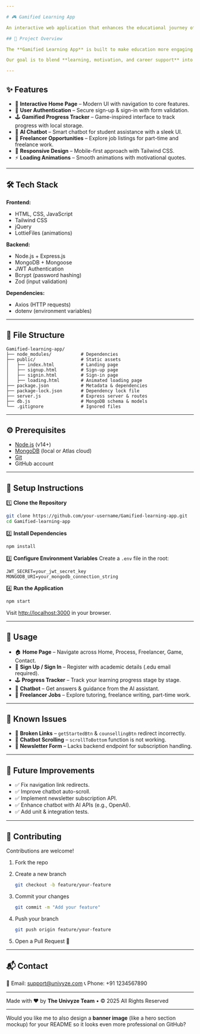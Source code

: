 ```yaml
---

# 🎮 Gamified Learning App  

An interactive web application that enhances the educational journey of students through gamified learning, university admission support, expert counseling, and financial opportunities.  

## 🚀 Project Overview

The **Gamified Learning App** is built to make education more engaging and rewarding. Students can track their academic journey through a **game-like progress tracker**, get **personalized counseling**, explore **freelancer job opportunities**, and use an **AI-powered chatbot** for guidance.

Our goal is to blend **learning, motivation, and career support** into one seamless experience.

---
```


## ✨ Features

* 🎨 **Interactive Home Page** – Modern UI with navigation to core features.
* 🔐 **User Authentication** – Secure sign-up & sign-in with form validation.
* 🕹️ **Gamified Progress Tracker** – Game-inspired interface to track progress with local storage.
* 🤖 **AI Chatbot** – Smart chatbot for student assistance with a sleek UI.
* 💼 **Freelancer Opportunities** – Explore job listings for part-time and freelance work.
* 📱 **Responsive Design** – Mobile-first approach with Tailwind CSS.
* ⚡ **Loading Animations** – Smooth animations with motivational quotes.

---

## 🛠️ Tech Stack

**Frontend:**

* HTML, CSS, JavaScript
* Tailwind CSS
* jQuery
* LottieFiles (animations)

**Backend:**

* Node.js + Express.js
* MongoDB + Mongoose
* JWT Authentication
* Bcrypt (password hashing)
* Zod (input validation)

**Dependencies:**

* Axios (HTTP requests)
* dotenv (environment variables)

---

## 📂 File Structure

```
Gamified-learning-app/
├── node_modules/           # Dependencies
├── public/                 # Static assets
│   ├── index.html          # Landing page
│   ├── signup.html         # Sign-up page
│   ├── signin.html         # Sign-in page
│   ├── loading.html        # Animated loading page
├── package.json            # Metadata & dependencies
├── package-lock.json       # Dependency lock file
├── server.js               # Express server & routes
├── db.js                   # MongoDB schema & models
└── .gitignore              # Ignored files
```

---

## ⚙️ Prerequisites

* [Node.js](https://nodejs.org/) (v14+)
* [MongoDB](https://www.mongodb.com/atlas) (local or Atlas cloud)
* [Git](https://git-scm.com/)
* GitHub account

---

## 🚀 Setup Instructions

1️⃣ **Clone the Repository**

```bash
git clone https://github.com/your-username/Gamified-learning-app.git
cd Gamified-learning-app
```

2️⃣ **Install Dependencies**

```bash
npm install
```

3️⃣ **Configure Environment Variables**
Create a `.env` file in the root:

```env
JWT_SECRET=your_jwt_secret_key
MONGODB_URI=your_mongodb_connection_string
```

4️⃣ **Run the Application**

```bash
npm start
```

Visit [http://localhost:3000](http://localhost:3000) in your browser.

---

## 🎯 Usage

* 🏠 **Home Page** – Navigate across Home, Process, Freelancer, Game, Contact.
* 👤 **Sign Up / Sign In** – Register with academic details (.edu email required).
* 🕹️ **Progress Tracker** – Track your learning progress stage by stage.
* 🤖 **Chatbot** – Get answers & guidance from the AI assistant.
* 💼 **Freelancer Jobs** – Explore tutoring, freelance writing, part-time work.

---

## 🐞 Known Issues

* 🔗 **Broken Links** – `getStartedBtn` & `counsellingBtn` redirect incorrectly.
* 📜 **Chatbot Scrolling** – `scrollToBottom` function is not working.
* 📧 **Newsletter Form** – Lacks backend endpoint for subscription handling.

---

## 🔮 Future Improvements

* ✅ Fix navigation link redirects.
* ✅ Improve chatbot auto-scroll.
* ✅ Implement newsletter subscription API.
* ✅ Enhance chatbot with AI APIs (e.g., OpenAI).
* ✅ Add unit & integration tests.

---

## 🤝 Contributing

Contributions are welcome!

1. Fork the repo
2. Create a new branch

   ```bash
   git checkout -b feature/your-feature
   ```
3. Commit your changes

   ```bash
   git commit -m "Add your feature"
   ```
4. Push your branch

   ```bash
   git push origin feature/your-feature
   ```
5. Open a Pull Request 🎉

---

## 📬 Contact

📧 Email: [support@univyze.com](mailto:support@univyze.com)
📞 Phone: +91 1234567890

---

Made with ❤️ by **The Univyze Team** • © 2025 All Rights Reserved

---

Would you like me to also design a **banner image** (like a hero section mockup) for your README so it looks even more professional on GitHub?
